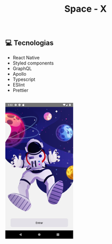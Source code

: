 <h1 align="center">

Space - X
</h1>
<br>

## :computer: Tecnologias

- React Native
- Styled components
- GraphQL
- Apollo
- Typescript
- ESlint
- Prettier

<br>

<div >
<img src="./src/assets/images/dashboard.png" alt="Tela inicial da aplicação" height="425">
</div>
<br>